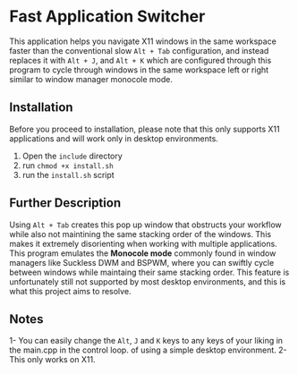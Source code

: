 # Fast Application Switcher

This application helps you navigate X11 windows in the same workspace faster than
the conventional slow `Alt + Tab` configuration, and instead replaces it with
`Alt + J`, and `Alt + K` which are configured through this program to cycle through
windows in the same workspace left or right similar to window manager monocole
mode.

## Installation
Before you proceed to installation, please note that this only supports X11 applications
and will work only in desktop environments.

1. Open the `include` directory
2. run `chmod +x install.sh`
3. run the `install.sh` script

## Further Description 
Using `Alt + Tab` creates this pop up window that obstructs your workflow while also not maintining 
the same stacking order of the windows. This makes it extremely disorienting when working with multiple applications.
This program emulates the **Monocole mode** commonly found in window managers like Suckless DWM and BSPWM, where you 
can swiftly cycle between windows while maintaing their same stacking order. This feature is unfortunately still not 
supported by most desktop environments, and this is what this project aims to resolve.

## Notes
1- You can easily change the `Alt`, `J` and `K` keys to any keys of your liking in the main.cpp in the control loop.
of using a simple desktop environment.
2- This only works on X11.
